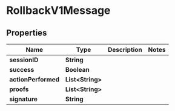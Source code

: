 

# RollbackV1Message


## Properties

| Name | Type | Description | Notes |
|------------ | ------------- | ------------- | -------------|
|**sessionID** | **String** |  |  |
|**success** | **Boolean** |  |  |
|**actionPerformed** | **List&lt;String&gt;** |  |  |
|**proofs** | **List&lt;String&gt;** |  |  |
|**signature** | **String** |  |  |



